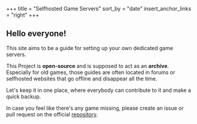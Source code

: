 +++
title = "Selfhosted Game Servers"
sort_by = "date"
insert_anchor_links = "right"
+++

## Hello everyone!

This site aims to be a guide for setting up your own dedicated game servers.


This Project is **open-source** and is supposed to act as an **archive**.
Especially for old games, those guides are often located in forums or selfhosted websites that go offline and disappear all the time.

Let's keep it in one place, where everybody can contribute to it and make a quick backup.


In case you feel like there's any game missing, please create an issue or pull request on the official [repository](https://github.com/nukesor/selfhosted-gaming).
